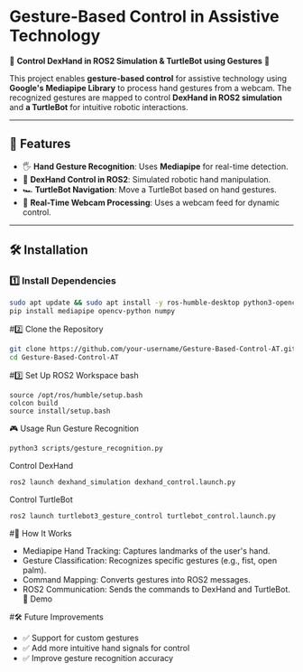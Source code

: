 # Gesture-Based Control in Assistive Technology

🚀 **Control DexHand in ROS2 Simulation & TurtleBot using Gestures** 🚀  

This project enables **gesture-based control** for assistive technology using **Google's Mediapipe Library** to process hand gestures from a webcam. The recognized gestures are mapped to control **DexHand in ROS2 simulation** and **a TurtleBot** for intuitive robotic interactions.

---

## 📌 Features
- 🖐️ **Hand Gesture Recognition**: Uses **Mediapipe** for real-time detection.
- 🤖 **DexHand Control in ROS2**: Simulated robotic hand manipulation.
- 🏎️ **TurtleBot Navigation**: Move a TurtleBot based on hand gestures.
- 🎥 **Real-Time Webcam Processing**: Uses a webcam feed for dynamic control.

---

## 🛠 Installation

### 1️⃣ Install Dependencies
```bash
sudo apt update && sudo apt install -y ros-humble-desktop python3-opencv
pip install mediapipe opencv-python numpy
```

#2️⃣ Clone the Repository
```bash
git clone https://github.com/your-username/Gesture-Based-Control-AT.git
cd Gesture-Based-Control-AT
```

#3️⃣ Set Up ROS2 Workspace
bash
```
source /opt/ros/humble/setup.bash
colcon build
source install/setup.bash
```
🎮 Usage
Run Gesture Recognition
```bash
python3 scripts/gesture_recognition.py
```
Control DexHand
```bash
ros2 launch dexhand_simulation dexhand_control.launch.py
```
Control TurtleBot
```bash
ros2 launch turtlebot3_gesture_control turtlebot_control.launch.py
```

#🧠 How It Works
- Mediapipe Hand Tracking: Captures landmarks of the user's hand.
- Gesture Classification: Recognizes specific gestures (e.g., fist, open palm).
- Command Mapping: Converts gestures into ROS2 messages.
- ROS2 Communication: Sends the commands to DexHand and TurtleBot.
📸 Demo


#🛠 Future Improvements
- ✅ Support for custom gestures
- ✅ Add more intuitive hand signals for control
- ✅ Improve gesture recognition accuracy
